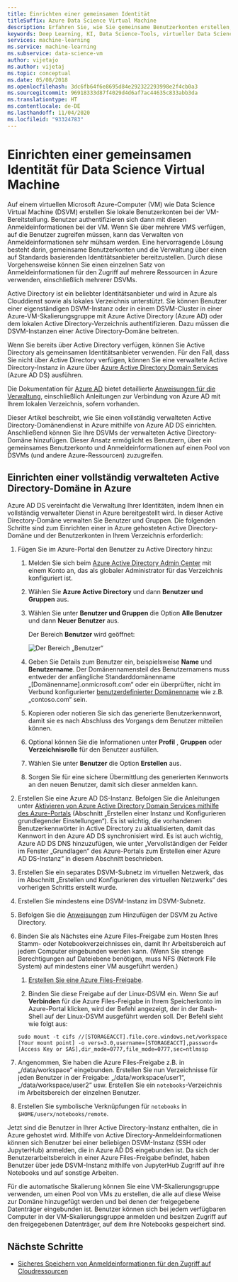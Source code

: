 ```yaml
---
title: Einrichten einer gemeinsamen Identität
titleSuffix: Azure Data Science Virtual Machine
description: Erfahren Sie, wie Sie gemeinsame Benutzerkonten erstellen, die auf mehreren Data Science Virtual Machines verwendet werden können. Sie können Azure Active Directory oder ein lokales Active Directory verwenden, um die Authentifizierung von Benutzern mit der Data Science Virtual Machine auszuführen.
keywords: Deep Learning, KI, Data Science-Tools, virtueller Data Science-Computer, räumliche Analysen, Data Science-Teamprozess
services: machine-learning
ms.service: machine-learning
ms.subservice: data-science-vm
author: vijetajo
ms.author: vijetaj
ms.topic: conceptual
ms.date: 05/08/2018
ms.openlocfilehash: 3dc6fb64f6e8695d84e292322293998e2f4cb0a3
ms.sourcegitcommit: 96918333d87f4029d4d6af7ac44635c833abb3da
ms.translationtype: HT
ms.contentlocale: de-DE
ms.lasthandoff: 11/04/2020
ms.locfileid: "93324783"
---
```

# <a name="set-up-a-common-identity-on-a-data-science-virtual-machine"></a>Einrichten einer gemeinsamen Identität für Data Science Virtual Machine

Auf einem virtuellen Microsoft Azure-Computer (VM) wie Data Science Virtual Machine (DSVM) erstellen Sie lokale Benutzerkonten bei der VM-Bereitstellung. Benutzer authentifizieren sich dann mit diesen Anmeldeinformationen bei der VM. Wenn Sie über mehrere VMS verfügen, auf die Benutzer zugreifen müssen, kann das Verwalten von Anmeldeinformationen sehr mühsam werden. Eine hervorragende Lösung besteht darin, gemeinsame Benutzerkonten und die Verwaltung über einen auf Standards basierenden Identitätsanbieter bereitzustellen. Durch diese Vorgehensweise können Sie einen einzelnen Satz von Anmeldeinformationen für den Zugriff auf mehrere Ressourcen in Azure verwenden, einschließlich mehrerer DSVMs.

Active Directory ist ein beliebter Identitätsanbieter und wird in Azure als Clouddienst sowie als lokales Verzeichnis unterstützt. Sie können Benutzer einer eigenständigen DSVM-Instanz oder in einem DSVM-Cluster in einer Azure-VM-Skalierungsgruppe mit Azure Active Directory (Azure AD) oder dem lokalen Active Directory-Verzeichnis authentifizieren. Dazu müssen die DSVM-Instanzen einer Active Directory-Domäne beitreten.

Wenn Sie bereits über Active Directory verfügen, können Sie Active Directory als gemeinsamen Identitätsanbieter verwenden. Für den Fall, dass Sie nicht über Active Directory verfügen, können Sie eine verwaltete Active Directory-Instanz in Azure über [Azure Active Directory Domain Services](../../active-directory-domain-services/index.yml) (Azure AD DS) ausführen.

Die Dokumentation für [Azure AD](../../active-directory/index.yml) bietet detaillierte [Anweisungen für die Verwaltung](../../active-directory/hybrid/whatis-hybrid-identity.md), einschließlich Anleitungen zur Verbindung von Azure AD mit Ihrem lokalen Verzeichnis, sofern vorhanden.

Dieser Artikel beschreibt, wie Sie einen vollständig verwalteten Active Directory-Domänendienst in Azure mithilfe von Azure AD DS einrichten. Anschließend können Sie Ihre DSVMs der verwalteten Active Directory-Domäne hinzufügen. Dieser Ansatz ermöglicht es Benutzern, über ein gemeinsames Benutzerkonto und Anmeldeinformationen auf einen Pool von DSVMs (und andere Azure-Ressourcen) zuzugreifen.

## <a name="set-up-a-fully-managed-active-directory-domain-on-azure"></a>Einrichten einer vollständig verwalteten Active Directory-Domäne in Azure

Azure AD DS vereinfacht die Verwaltung Ihrer Identitäten, indem Ihnen ein vollständig verwalteter Dienst in Azure bereitgestellt wird. In dieser Active Directory-Domäne verwalten Sie Benutzer und Gruppen. Die folgenden Schritte sind zum Einrichten einer in Azure gehosteten Active Directory-Domäne und der Benutzerkonten in Ihrem Verzeichnis erforderlich:

1. Fügen Sie im Azure-Portal den Benutzer zu Active Directory hinzu: 

   1. Melden Sie sich beim [Azure Active Directory Admin Center](https://aad.portal.azure.com) mit einem Konto an, das als globaler Administrator für das Verzeichnis konfiguriert ist.
    
   1. Wählen Sie **Azure Active Directory** und dann **Benutzer und Gruppen** aus.
    
   1. Wählen Sie unter **Benutzer und Gruppen** die Option **Alle Benutzer** und dann **Neuer Benutzer** aus.
   
        Der Bereich **Benutzer** wird geöffnet:
      
        ![Der Bereich „Benutzer“](./media/add-user.png)
    
   1. Geben Sie Details zum Benutzer ein, beispielsweise **Name** und **Benutzername**. Der Domänennamensteil des Benutzernamens muss entweder der anfängliche Standarddomänenname „[Domänenname].onmicrosoft.com“ oder ein überprüfter, nicht im Verbund konfigurierter [benutzerdefinierter Domänenname](../../active-directory/fundamentals/add-custom-domain.md) wie z.B. „contoso.com“ sein.
    
   1. Kopieren oder notieren Sie sich das generierte Benutzerkennwort, damit sie es nach Abschluss des Vorgangs dem Benutzer mitteilen können.
    
   1. Optional können Sie die Informationen unter **Profil** , **Gruppen** oder **Verzeichnisrolle** für den Benutzer ausfüllen. 
    
   1. Wählen Sie unter **Benutzer** die Option **Erstellen** aus.
    
   1. Sorgen Sie für eine sichere Übermittlung des generierten Kennworts an den neuen Benutzer, damit sich dieser anmelden kann.

1. Erstellen Sie eine Azure AD DS-Instanz. Befolgen Sie die Anleitungen unter [Aktivieren von Azure Active Directory Domain Services mithilfe des Azure-Portals](../../active-directory-domain-services/tutorial-create-instance.md) (Abschnitt „Erstellen einer Instanz und Konfigurieren grundlegender Einstellungen“). Es ist wichtig, die vorhandenen Benutzerkennwörter in Active Directory zu aktualisierten, damit das Kennwort in den Azure AD DS synchronisiert wird. Es ist auch wichtig, Azure AD DS DNS hinzuzufügen, wie unter „Vervollständigen der Felder im Fenster „Grundlagen“ des Azure-Portals zum Erstellen einer Azure AD DS-Instanz“ in diesem Abschnitt beschrieben.

1. Erstellen Sie ein separates DSVM-Subnetz im virtuellen Netzwerk, das im Abschnitt „Erstellen und Konfigurieren des virtuellen Netzwerks“ des vorherigen Schritts erstellt wurde.
1. Erstellen Sie mindestens eine DSVM-Instanz im DSVM-Subnetz.
1. Befolgen Sie die [Anweisungen](../../active-directory-domain-services/join-ubuntu-linux-vm.md) zum Hinzufügen der DSVM zu Active Directory. 
1. Binden Sie als Nächstes eine Azure Files-Freigabe zum Hosten Ihres Stamm- oder Notebookverzeichnisses ein, damit Ihr Arbeitsbereich auf jedem Computer eingebunden werden kann. (Wenn Sie strenge Berechtigungen auf Dateiebene benötigen, muss NFS (Network File System) auf mindestens einer VM ausgeführt werden.)

   1. [Erstellen Sie eine Azure Files-Freigabe](../../storage/files/storage-how-to-create-file-share.md).
    
   2.  Binden Sie diese Freigabe auf der Linux-DSVM ein. Wenn Sie auf **Verbinden** für die Azure Files-Freigabe in Ihrem Speicherkonto im Azure-Portal klicken, wird der Befehl angezeigt, der in der Bash-Shell auf der Linux-DSVM ausgeführt werden soll. Der Befehl sieht wie folgt aus:
   
   ```
   sudo mount -t cifs //[STORAGEACCT].file.core.windows.net/workspace [Your mount point] -o vers=3.0,username=[STORAGEACCT],password=[Access Key or SAS],dir_mode=0777,file_mode=0777,sec=ntlmssp
   ```
1. Angenommen, Sie haben die Azure Files-Freigabe z.B. in „/data/workspace“ eingebunden. Erstellen Sie nun Verzeichnisse für jeden Benutzer in der Freigabe: „/data/workspace/user1“, „/data/workspace/user2“ usw. Erstellen Sie ein `notebooks`-Verzeichnis im Arbeitsbereich der einzelnen Benutzer. 
1. Erstellen Sie symbolische Verknüpfungen für `notebooks` in `$HOME/userx/notebooks/remote`.   

Jetzt sind die Benutzer in Ihrer Active Directory-Instanz enthalten, die in Azure gehostet wird. Mithilfe von Active Directory-Anmeldeinformationen können sich Benutzer bei einer beliebigen DSVM-Instanz (SSH oder JupyterHub) anmelden, die in Azure AD DS eingebunden ist. Da sich der Benutzerarbeitsbereich in einer Azure Files-Freigabe befindet, haben Benutzer über jede DSVM-Instanz mithilfe von JupyterHub Zugriff auf ihre Notebooks und auf sonstige Arbeiten.

Für die automatische Skalierung können Sie eine VM-Skalierungsgruppe verwenden, um einen Pool von VMs zu erstellen, die alle auf diese Weise zur Domäne hinzugefügt werden und bei denen der freigegebene Datenträger eingebunden ist. Benutzer können sich bei jedem verfügbaren Computer in der VM-Skalierungsgruppe anmelden und besitzen Zugriff auf den freigegebenen Datenträger, auf dem ihre Notebooks gespeichert sind. 

## <a name="next-steps"></a>Nächste Schritte

* [Sicheres Speichern von Anmeldeinformationen für den Zugriff auf Cloudressourcen](dsvm-secure-access-keys.md)